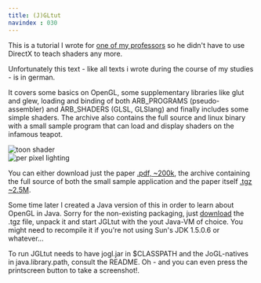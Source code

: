 ```yaml
--- 
title: (J)GLtut
navindex : 030
---
```


This is a tutorial I wrote for [one of my professors](http://www.dirkwhoffmann.de/) so he didn't have
to use DirectX to teach shaders any more.

Unfortunately this text - like all texts i wrote during the course of my studies - is in german.

It covers some basics on OpenGL, some supplementary libraries like glut and glew, loading and binding
of both ARB_PROGRAMS (pseudo-assembler) and ARB_SHADERS (GLSL, GLSlang) and finally
includes some simple shaders. The archive also contains the full source and linux binary with a small
sample program that can load and display shaders on the infamous teapot.

![toon shader](/images/gltut/toon.gif)<br/>
![per pixel lighting](/images/gltut/perpixel.gif)

You can either download just the paper [.pdf, ~200k](/files/tinkerings/gltut-paper.pdf),
the archive containing the full source of both the small sample application and the paper itself
[.tgz ~2.5M](/files/tinkerings/gltut.tgz). 

Some time later I created a Java version of this in order to learn about OpenGL in Java.
Sorry for the non-existing packaging, just [download](/files/tinkerings/jgltut.tgz) the .tgz file,
unpack it and start JGLtut with the yout Java-VM of choice.
You might need to recompile it if you're not using Sun's JDK 1.5.0.6 or whatever...

To run JGLtut needs to have jogl.jar in $CLASSPATH and the JoGL-natives in java.library.path, 
consult the README. Oh - and you can even press the printscreen button to take a screenshot!.


